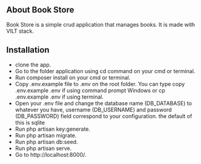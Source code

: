 ## About Book Store

Book Store is a simple crud application that manages books. It is made with VILT stack.

## Installation

- clone the app.
- Go to the folder application using cd command on your cmd or terminal.
- Run composer install on your cmd or terminal.
- Copy .env.example file to .env on the root folder. You can type copy .env.example .env if using command prompt Windows or cp .env.example .env if using terminal.
- Open your .env file and change the database name (DB_DATABASE) to whatever you have, username (DB_USERNAME) and password (DB_PASSWORD) field correspond to your configuration. the default of this is sqlite
- Run php artisan key:generate.
- Run php artisan migrate.
- Run php artisan db:seed.
- Run php artisan serve.
- Go to http://localhost:8000/.
